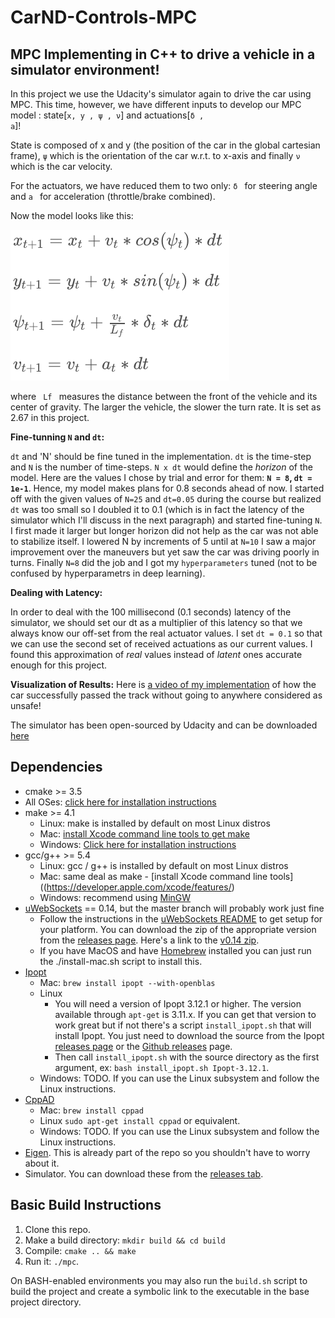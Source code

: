 # CarND-Controls-MPC


MPC Implementing in C++ to drive a vehicle in a simulator environment!
---

In this project we use the Udacity's simulator again to drive the car using MPC. This time, however, we have different inputs to develop our MPC model : state[<code>x, y , &psi; , &nu;</code>] and actuations[<code>&delta; , a</code>]!

State is composed of x and y (the position of the car in the global cartesian frame), <code>&psi;</code> which is the orientation of the car w.r.t. to x-axis and finally <code>&nu;</code> which is the car velocity.

For the actuators, we have reduced them to two only: <code>&delta; </code> for steering angle and <code>a </code> for acceleration (throttle/brake combined).

Now the model looks like this:

<img src="equation.png">

where <code> Lf </code> measures the distance between the front of the vehicle and its center of gravity. The larger the vehicle, the slower the turn rate. It is set as 2.67 in this project.







**Fine-tunning `N` and `dt`:**

`dt` and 'N' should be fine tuned in the implementation. `dt` is the time-step and `N` is the number of time-steps. `N x dt` would define the _horizon_ of the model. Here are the values I chose by trial and error for them: **`N = 8`, `dt = 1e-1`**. Hence, my model makes plans for 0.8 seconds ahead of now. I started off with the given values of `N=25` and `dt=0.05` during the course but realized `dt` was too small so I doubled it to 0.1 (which is in fact the latency of the simulator which I'll discuss in the next paragraph) and started fine-tuning `N`. I first made it larger but longer horizon did not help as the car was not able to stabilize itself. I lowered N by increments of 5 until at `N=10` I saw a major improvement over the maneuvers but yet saw the car was driving poorly in turns. Finally `N=8` did the job and I got my `hyperparameters` tuned (not to be confused by hyperparametrs in deep learning).

**Dealing with Latency:**

In order to deal with the 100 millisecond (0.1 seconds) latency of the simulator, we should set our dt as a multiplier of this latency so that we always know our off-set from the real actuator values. I set `dt = 0.1` so that we can use the second set of received actuations as our current values. I found this approximation of _real_ values instead of _latent_ ones accurate enough for this project.

**Visualization of Results:**
Here is [a video of my implementation](https://youtu.be/sDMrvQArndQ) of how the car successfully passed the track without going to anywhere considered as unsafe!

The simulator has been open-sourced by Udacity and can be downloaded [here](https://github.com/udacity/self-driving-car-sim/releases)


## Dependencies

* cmake >= 3.5
 * All OSes: [click here for installation instructions](https://cmake.org/install/)
* make >= 4.1
  * Linux: make is installed by default on most Linux distros
  * Mac: [install Xcode command line tools to get make](https://developer.apple.com/xcode/features/)
  * Windows: [Click here for installation instructions](http://gnuwin32.sourceforge.net/packages/make.htm)
* gcc/g++ >= 5.4
  * Linux: gcc / g++ is installed by default on most Linux distros
  * Mac: same deal as make - [install Xcode command line tools]((https://developer.apple.com/xcode/features/)
  * Windows: recommend using [MinGW](http://www.mingw.org/)
* [uWebSockets](https://github.com/uWebSockets/uWebSockets) == 0.14, but the master branch will probably work just fine
  * Follow the instructions in the [uWebSockets README](https://github.com/uWebSockets/uWebSockets/blob/master/README.md) to get setup for your platform. You can download the zip of the appropriate version from the [releases page](https://github.com/uWebSockets/uWebSockets/releases). Here's a link to the [v0.14 zip](https://github.com/uWebSockets/uWebSockets/archive/v0.14.0.zip).
  * If you have MacOS and have [Homebrew](https://brew.sh/) installed you can just run the ./install-mac.sh script to install this.
* [Ipopt](https://projects.coin-or.org/Ipopt)
  * Mac: `brew install ipopt --with-openblas`
  * Linux
    * You will need a version of Ipopt 3.12.1 or higher. The version available through `apt-get` is 3.11.x. If you can get that version to work great but if not there's a script `install_ipopt.sh` that will install Ipopt. You just need to download the source from the Ipopt [releases page](https://www.coin-or.org/download/source/Ipopt/) or the [Github releases](https://github.com/coin-or/Ipopt/releases) page.
    * Then call `install_ipopt.sh` with the source directory as the first argument, ex: `bash install_ipopt.sh Ipopt-3.12.1`.
  * Windows: TODO. If you can use the Linux subsystem and follow the Linux instructions.
* [CppAD](https://www.coin-or.org/CppAD/)
  * Mac: `brew install cppad`
  * Linux `sudo apt-get install cppad` or equivalent.
  * Windows: TODO. If you can use the Linux subsystem and follow the Linux instructions.
* [Eigen](http://eigen.tuxfamily.org/index.php?title=Main_Page). This is already part of the repo so you shouldn't have to worry about it.
* Simulator. You can download these from the [releases tab](https://github.com/udacity/CarND-MPC-Project/releases).

## Basic Build Instructions

1. Clone this repo.
2. Make a build directory: `mkdir build && cd build`
3. Compile: `cmake .. && make`
4. Run it: `./mpc`.

On BASH-enabled environments you may also run the `build.sh` script to build the project and create a symbolic link to the executable in the base project directory.
